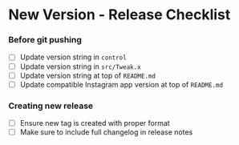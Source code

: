 # New Version - Release Checklist

### Before git pushing
- [ ] Update version string in `control`
- [ ] Update version string in `src/Tweak.x`
- [ ] Update version string at top of `README.md` 
- [ ] Update compatible Instagram app version at top of `README.md`

### Creating new release
- [ ] Ensure new tag is created with proper format
- [ ] Make sure to include full changelog in release notes